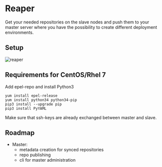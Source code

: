 # Reaper
Get your needed repositories on the slave nodes and push them to your master server where you have the possibility to create different deployment environments.

## Setup
![reaper](https://cloud.githubusercontent.com/assets/7287250/20973613/8f2722b6-bc99-11e6-9cd3-7b9ca90f5e9f.png)

## Requirements for CentOS/Rhel 7

Add epel-repo and install Python3

    yum install epel-release
    yum install python34 python34-pip
    pip3 install --upgrade pip
    pip3 install PyYAML

Make sure that ssh-keys are already exchanged between master and slave.

## Roadmap
* Master:
   * metadata creation for synced repositories
   * repo publishing
   * cli for master administration
